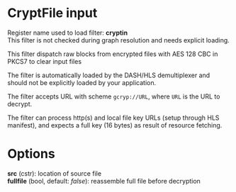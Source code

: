 <!-- automatically generated - do not edit, patch gpac/applications/gpac/gpac.c -->

# CryptFile input  
  
Register name used to load filter: __cryptin__  
This filter is not checked during graph resolution and needs explicit loading.  
  
This filter dispatch raw blocks from encrypted files with AES 128 CBC in PKCS7 to clear input files  
  
The filter is automatically loaded by the DASH/HLS demultiplexer and should not be explicitly loaded by your application.  
  
The filter accepts URL with scheme `gcryp://URL`, where `URL` is the URL to decrypt.  
  
The filter can process http(s) and local file key URLs (setup through HLS manifest), and expects a full key (16 bytes) as result of resource fetching.  
  

# Options    
  
<a id="src">__src__</a> (cstr): location of source file  
<a id="fullfile">__fullfile__</a> (bool, default: _false_): reassemble full file before decryption  
  
